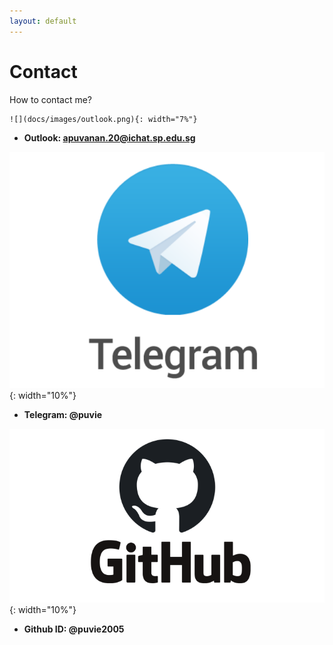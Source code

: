 ```yaml
---
layout: default
---
```


# Contact
How to contact me?


    ![](docs/images/outlook.png){: width="7%"}


- **Outlook: apuvanan.20@ichat.sp.edu.sg**


![](docs/images/tele.png){: width="10%"}


- **Telegram: @puvie**


![](docs/images/github.png){: width="10%"}

- **Github ID: @puvie2005**
